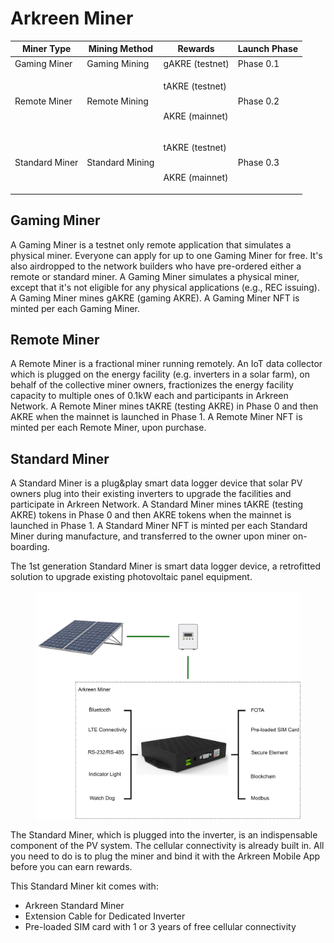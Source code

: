 # Arkreen Miner



| Miner Type     | Mining Method   | Rewards                                         | Launch Phase |
| -------------- | --------------- | ----------------------------------------------- | ------------ |
| Gaming Miner   | Gaming Mining   | gAKRE (testnet)                                 | Phase 0.1    |
| Remote Miner   | Remote Mining   | <p>tAKRE (testnet)</p><p><br>AKRE (mainnet)</p> | Phase 0.2    |
| Standard Miner | Standard Mining | <p>tAKRE (testnet)</p><p><br>AKRE (mainnet)</p> | Phase 0.3    |

## **Gaming Miner**

A Gaming Miner is a testnet only remote application that simulates a physical miner. Everyone can apply for up to one Gaming Miner for free. It's also airdropped to the network builders who have pre-ordered either a remote or standard miner. A Gaming Miner simulates a physical miner, except that it's not eligible for any physical applications (e.g., REC issuing). A Gaming Miner mines gAKRE (gaming AKRE). A Gaming Miner NFT is minted per each Gaming Miner.

## **Remote Miner**

A Remote Miner is a fractional miner running remotely. An IoT data collector which is plugged on the energy facility (e.g. inverters in a solar farm), on behalf of the collective miner owners, fractionizes the energy facility capacity to multiple ones of 0.1kW each and participants in Arkreen Network. A Remote Miner mines tAKRE (testing AKRE) in Phase 0 and then AKRE when the mainnet is launched in Phase 1. A Remote Miner NFT is minted per each Remote Miner, upon purchase.

## **Standard Miner**&#x20;

A Standard Miner is a plug\&play smart data logger device that solar PV owners plug into their existing inverters to upgrade the facilities and participate in Arkreen Network. A Standard Miner mines tAKRE (testing AKRE) tokens in Phase 0 and then AKRE tokens when the mainnet is launched in Phase 1. A Standard Miner NFT is minted per each Standard Miner during manufacture, and transferred to the owner upon miner on-boarding.

The 1st generation Standard Miner is smart data logger device, a retrofitted solution to upgrade existing photovoltaic panel equipment.

<figure><img src="../../.gitbook/assets/DTU description-1.drawio.png" alt=""><figcaption></figcaption></figure>

The Standard Miner, which is plugged into the inverter, is an indispensable component of the PV system. The cellular connectivity is already built in. All you need to do is to plug the miner and bind it with the Arkreen Mobile App before you can earn rewards.

This Standard Miner kit comes with:

* Arkreen Standard Miner
* Extension Cable for Dedicated Inverter
* Pre-loaded SIM card with 1 or 3 years of free cellular connectivity
